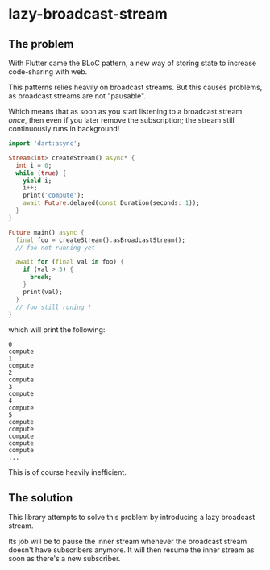 # lazy-broadcast-stream

## The problem

With Flutter came the BLoC pattern, a new way of storing state to increase code-sharing with web.

This patterns relies heavily on broadcast streams. But this causes problems, as broadcast streams are not "pausable".

Which means that as soon as you start listening to a broadcast stream _once_, then even if you later remove the subscription; the stream still continuously runs in background!

```dart
import 'dart:async';

Stream<int> createStream() async* {
  int i = 0;
  while (true) {
    yield i;
    i++;
    print('compute');
    await Future.delayed(const Duration(seconds: 1));
  }
}

Future main() async {
  final foo = createStream().asBroadcastStream();
  // foo not running yet

  await for (final val in foo) {
    if (val > 5) {
      break;
    }
    print(val);
  }
  // foo still runing !
}
```

which will print the following:

```
0
compute
1
compute
2
compute
3
compute
4
compute
5
compute
compute
compute
compute
compute
...
```

This is of course heavily inefficient.

## The solution

This library attempts to solve this problem by introducing a lazy broadcast stream.

Its job will be to pause the inner stream whenever the broadcast stream doesn't have subscribers anymore. It will then resume the inner stream as soon as there's a new subscriber.
